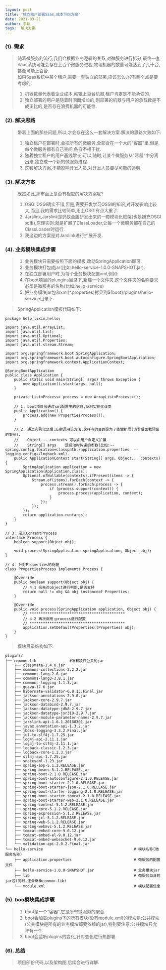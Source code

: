 ```yaml
---
layout: post
title: '独立租户部署Saas,成本节约方案'
date: 2021-03-21
author: 李新
tags:  解决方案
---
```


### (1). 需求
> 随着微服务的流行,我们会根据业务逻辑的关系,对微服务进行拆分,最终一套Saas系统可能会存在上百个微服务进程,物理机器的数量可能达到了几十台,甚至可能上百台.     
> 如果Saas系统中某个租户,需要一套独立的部署,应该怎么办?有两个点是要考虑的:    
> 1. 机器数量代表着企业成本,动辄上百台机器,租户肯定是不能承受的.    
> 2. 独立部署的用户是随着时间而增长的,刚部署的机器与用户的承载数是不成正比的,是否存在浪费机器的可能性.  

### (2). 解决思路
> 带着上面的那些问题,所以,才会存在这么一套解决方案.解决的思路大致如下:  
> 1. 独立租户在部署时,会把所有的微服务,全部合在一个大的"容器"里,但是,每个微服务都有自己空间,各自不相干扰.  
> 2. 随着独立租户的用户基线增长,可以,随时,让某个微服务从"容器"中分离出来,独立成一个新的微服务进程.     
> 3. 这套解决方案,不能影响开发人员,对开发人员要尽可能的透明.  

### (3). 解决方案
> 既然如此,那市面上是否有相应的解决方案呢?  
> 1. OSGI,OSGI确实不错,但是,需要开发学习OSGI的知识,对开发影响比较大,而且,我的需求比较简单,用上OSGI有点大重了.  
> 2. Jarslink,Jarslink是蚂蚁金服研发出来的一套模块化框架(也是嫌充OSGI太重),原理实则:就是扩展了ClassLoader,让每一个微服务都在自己的ClassLoader时运行.     
> 3. 我这边的方案是对Jarslink进行扩展开发.  

### (4). 业务模块集成步骤
> 1. 业务模块只需要按照下面的模板,改动SpringApplication即可.  
> 2. 业务模块打包成jar(比如:hello-service-1.0.0-SNAPSHOT.jar).
> 3. 在独立部署用户时,为每个业务模块配置xml,例如:<module name="hello-service" version="1.0.0" desc="hello service" enabled="true" class="help.lixin.hello.Application" properties-file="application.properties"/>  
> 4. 在boot项目的plungins目录下,新建一个文件夹,这个文件夹的名称要求必须是微服务的名称(比如:hello-service)  
> 5. 把业务模块jar包和xml(*.properties)拷贝到${boot}/plugins/hello-service目录下.

>  SpringApplication模板代码如下:

```
package help.lixin.hello;

import java.util.ArrayList;
import java.util.List;
import java.util.Optional;
import java.util.Properties;
import java.util.stream.Stream;

import org.springframework.boot.SpringApplication;
import org.springframework.boot.autoconfigure.SpringBootApplication;
import org.springframework.context.ApplicationContext;

@SpringBootApplication
public class Application {
	public static void main(String[] args) throws Exception {
		new Application().start(args, null);
	}

	private List<Process> process = new ArrayList<Process>();

    // 1. boot项目会通过xml配置中的信息,反射实例化该类
	public Application() {
		process.add(new PropertiesProcess());
	}

    // 2. 通过实例化之后,反射调用该方法.这样写的目的是为了能做扩展(请看后面我预留的案例).
    //    Object... contexts 可以由用户自定义扩展.
    //    String[] args    是启动时传递的参数(比如:--spring.config.location=classpath:/application.properties  --logging.config=/logback.xml).
	public ApplicationContext start(String[] args, Object... contexts) {
		SpringApplication application = new SpringApplication(Application.class);
		Optional.ofNullable(contexts).ifPresent(items -> {
			Stream.of(items).forEach(context -> {
				process.stream().forEach(process -> {
					if (process.support(context)) {
						process.process(application, context);
					}
				});
			});
		});
		return application.run(args);
	}
}

// 3. 定义ContextProcess
interface Process {
	boolean support(Object obj);

	void process(SpringApplication springApplication, Object obj);
}

// 4. 针对Properties的处理
class PropertiesProcess implements Process {

	@Override
	public boolean support(Object obj) {
		// 4.1 会先对object进行判断,是否支持
		return null != obj && obj instanceof Properties;
	}

	@Override
	public void process(SpringApplication application, Object obj) {
		// *******************************************
		// 4.2 再次调用:process进行配置
		// *******************************************
		application.setDefaultProperties((Properties) obj);
	}
}
```

> 模块目录结构如下:

```
plugins/
├── common-lib               #所有项目公共的jar
│   ├── classmate-1.4.0.jar
│   ├── commons-collections-3.2.2.jar
│   ├── commons-lang-2.6.jar
│   ├── commons-lang3-3.8.1.jar
│   ├── commons-logging-1.1.3.jar
│   ├── guava-17.0.jar
│   ├── hibernate-validator-6.0.13.Final.jar
│   ├── jackson-annotations-2.9.0.jar
│   ├── jackson-core-2.9.7.jar
│   ├── jackson-databind-2.9.7.jar
│   ├── jackson-datatype-jdk8-2.9.7.jar
│   ├── jackson-datatype-jsr310-2.9.7.jar
│   ├── jackson-module-parameter-names-2.9.7.jar
│   ├── jarslink-api-1.6.1.20180301.jar
│   ├── javax.annotation-api-1.3.2.jar
│   ├── jboss-logging-3.3.2.Final.jar
│   ├── jul-to-slf4j-1.7.25.jar
│   ├── log4j-api-2.11.1.jar
│   ├── log4j-to-slf4j-2.11.1.jar
│   ├── logback-classic-1.2.3.jar
│   ├── logback-core-1.2.3.jar
│   ├── slf4j-api-1.7.25.jar
│   ├── snakeyaml-1.23.jar
│   ├── spring-aop-5.1.2.RELEASE.jar
│   ├── spring-beans-5.1.2.RELEASE.jar
│   ├── spring-boot-2.1.0.RELEASE.jar
│   ├── spring-boot-autoconfigure-2.1.0.RELEASE.jar
│   ├── spring-boot-starter-2.1.0.RELEASE.jar
│   ├── spring-boot-starter-json-2.1.0.RELEASE.jar
│   ├── spring-boot-starter-logging-2.1.0.RELEASE.jar
│   ├── spring-boot-starter-tomcat-2.1.0.RELEASE.jar
│   ├── spring-boot-starter-web-2.1.0.RELEASE.jar
│   ├── spring-context-5.1.2.RELEASE.jar
│   ├── spring-core-5.1.2.RELEASE.jar
│   ├── spring-expression-5.1.2.RELEASE.jar
│   ├── spring-jcl-5.1.2.RELEASE.jar
│   ├── spring-web-5.1.2.RELEASE.jar
│   ├── spring-webmvc-5.1.2.RELEASE.jar
│   ├── tomcat-embed-core-9.0.12.jar
│   ├── tomcat-embed-el-9.0.12.jar
│   ├── tomcat-embed-websocket-9.0.12.jar
│   └── validation-api-2.0.2.Final.jar
└── hello-service                                         # 模块名称(微服务名称)
    ├── application.properties                            # 微服务的配置文件
    ├── hello-service-1.0.0-SNAPSHOT.jar                  # 业务模块jar
    ├── lib                                               # 微服务自身的jar包(同时,还会继承common-lib)
    └── module.xml                                        # 模块配置信息
```

### (5). boo模块集成步骤
> 1. boot是一个"容器",它是所有微服务的聚合.       
> 2. boot会加载plugins下的所有模块(没有module.xml)的模块是:公共模块(公共模块是所有的业务模块都要依赖的jar),特别要注意:公共模块只允许有一个.   
> 3. boot会监听plugins的变化,针对变化进行热部署.  

### (6). 总结
> 项目部份代码,以及架构图,后续会进行详解.  